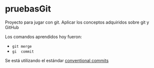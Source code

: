 # pruebasGit
Proyecto para jugar con git.
Aplicar los conceptos adquiridos sobre git y GitHub


Los comandos aprendidos hoy fueron: 
- `git merge`
- `gi  commit`

Se está utilizando el estándar [conventional commits](https://www.conventionalcommits.org/en/v1.0.0/)
